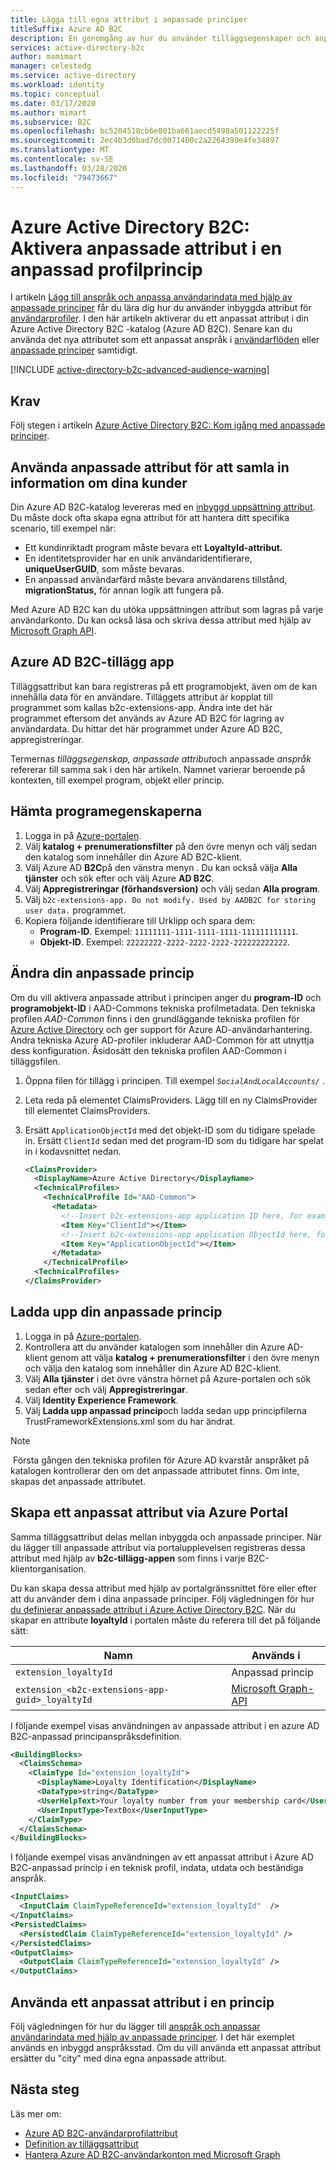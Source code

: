 ```yaml
---
title: Lägga till egna attribut i anpassade principer
titleSuffix: Azure AD B2C
description: En genomgång av hur du använder tilläggsegenskaper och anpassade attribut och inkluderar dem i användargränssnittet.
services: active-directory-b2c
author: msmimart
manager: celestedg
ms.service: active-directory
ms.workload: identity
ms.topic: conceptual
ms.date: 03/17/2020
ms.author: mimart
ms.subservice: B2C
ms.openlocfilehash: bc5204518cb6e801ba661aecd5498a501122225f
ms.sourcegitcommit: 2ec4b3d0bad7dc0071400c2a2264399e4fe34897
ms.translationtype: MT
ms.contentlocale: sv-SE
ms.lasthandoff: 03/28/2020
ms.locfileid: "79473667"
---
```

# <a name="azure-active-directory-b2c-enable-custom-attributes-in-a-custom-profile-policy"></a>Azure Active Directory B2C: Aktivera anpassade attribut i en anpassad profilprincip

I artikeln [Lägg till anspråk och anpassa användarindata med hjälp av anpassade principer](custom-policy-configure-user-input.md) får du lära dig hur du använder inbyggda attribut för [användarprofiler](user-profile-attributes.md). I den här artikeln aktiverar du ett anpassat attribut i din Azure Active Directory B2C -katalog (Azure AD B2C). Senare kan du använda det nya attributet som ett anpassat anspråk i [användarflöden](user-flow-overview.md) eller [anpassade principer](custom-policy-get-started.md) samtidigt.

[!INCLUDE [active-directory-b2c-advanced-audience-warning](../../includes/active-directory-b2c-advanced-audience-warning.md)]

## <a name="prerequisites"></a>Krav

Följ stegen i artikeln [Azure Active Directory B2C: Kom igång med anpassade principer](custom-policy-get-started.md).

## <a name="use-custom-attributes-to-collect-information-about-your-customers"></a>Använda anpassade attribut för att samla in information om dina kunder 

Din Azure AD B2C-katalog levereras med en [inbyggd uppsättning attribut](user-profile-attributes.md). Du måste dock ofta skapa egna attribut för att hantera ditt specifika scenario, till exempel när:

* Ett kundinriktadt program måste bevara ett **LoyaltyId-attribut.**
* En identitetsprovider har en unik användaridentifierare, **uniqueUserGUID**, som måste bevaras.
* En anpassad användarfärd måste bevara användarens tillstånd, **migrationStatus,** för annan logik att fungera på.

Med Azure AD B2C kan du utöka uppsättningen attribut som lagras på varje användarkonto. Du kan också läsa och skriva dessa attribut med hjälp av [Microsoft Graph API](manage-user-accounts-graph-api.md).

## <a name="azure-ad-b2c-extensions-app"></a>Azure AD B2C-tillägg app

Tilläggsattribut kan bara registreras på ett programobjekt, även om de kan innehålla data för en användare. Tilläggets attribut är kopplat till programmet som kallas b2c-extensions-app. Ändra inte det här programmet eftersom det används av Azure AD B2C för lagring av användardata. Du hittar det här programmet under Azure AD B2C, appregistreringar.

Termernas *tilläggsegenskap,* *anpassade attribut*och anpassade *anspråk* refererar till samma sak i den här artikeln. Namnet varierar beroende på kontexten, till exempel program, objekt eller princip.

## <a name="get-the-application-properties"></a>Hämta programegenskaperna

1. Logga in på [Azure-portalen](https://portal.azure.com).
1. Välj **katalog + prenumerationsfilter** på den övre menyn och välj sedan den katalog som innehåller din Azure AD B2C-klient.
1. Välj Azure AD **B2C**på den vänstra menyn . Du kan också välja **Alla tjänster** och sök efter och välj Azure **AD B2C**.
1. Välj **Appregistreringar (förhandsversion)** och välj sedan **Alla program**.
1. Välj `b2c-extensions-app. Do not modify. Used by AADB2C for storing user data.` programmet.
1. Kopiera följande identifierare till Urklipp och spara dem:
    * **Program-ID**. Exempel: `11111111-1111-1111-1111-111111111111`.
    * **Objekt-ID**. Exempel: `22222222-2222-2222-2222-222222222222`.

## <a name="modify-your-custom-policy"></a>Ändra din anpassade princip

Om du vill aktivera anpassade attribut i principen anger du **program-ID** och **programobjekt-ID** i AAD-Commons tekniska profilmetadata. Den tekniska profilen *AAD-Common* finns i den grundläggande tekniska profilen för [Azure Active Directory](active-directory-technical-profile.md) och ger support för Azure AD-användarhantering. Andra tekniska Azure AD-profiler inkluderar AAD-Common för att utnyttja dess konfiguration. Åsidosätt den tekniska profilen AAD-Common i tilläggsfilen.

1. Öppna filen för tillägg i principen. Till exempel <em> `SocialAndLocalAccounts/` </em>.
1. Leta reda på elementet ClaimsProviders. Lägg till en ny ClaimsProvider till elementet ClaimsProviders.
1. Ersätt `ApplicationObjectId` med det objekt-ID som du tidigare spelade in. Ersätt `ClientId` sedan med det program-ID som du tidigare har spelat in i kodavsnittet nedan.

    ```xml
    <ClaimsProvider>
      <DisplayName>Azure Active Directory</DisplayName>
      <TechnicalProfiles>
        <TechnicalProfile Id="AAD-Common">
          <Metadata>
            <!--Insert b2c-extensions-app application ID here, for example: 11111111-1111-1111-1111-111111111111-->  
            <Item Key="ClientId"></Item>
            <!--Insert b2c-extensions-app application ObjectId here, for example: 22222222-2222-2222-2222-222222222222-->
            <Item Key="ApplicationObjectId"></Item>
          </Metadata>
        </TechnicalProfile>
      <TechnicalProfiles> 
    </ClaimsProvider>
    ```

## <a name="upload-your-custom-policy"></a>Ladda upp din anpassade princip

1. Logga in på [Azure-portalen](https://portal.azure.com).
2. Kontrollera att du använder katalogen som innehåller din Azure AD-klient genom att välja **katalog + prenumerationsfilter** i den övre menyn och välja den katalog som innehåller din Azure AD B2C-klient.
3. Välj **Alla tjänster** i det övre vänstra hörnet på Azure-portalen och sök sedan efter och välj **Appregistreringar**.
4. Välj **Identity Experience Framework**.
5. Välj **Ladda upp anpassad princip**och ladda sedan upp principfilerna TrustFrameworkExtensions.xml som du har ändrat.

> [!NOTE]
> Första gången den tekniska profilen för Azure AD kvarstår anspråket på katalogen kontrollerar den om det anpassade attributet finns. Om inte, skapas det anpassade attributet.  

## <a name="create-a-custom-attribute-through-azure-portal"></a>Skapa ett anpassat attribut via Azure Portal

Samma tilläggsattribut delas mellan inbyggda och anpassade principer. När du lägger till anpassade attribut via portalupplevelsen registreras dessa attribut med hjälp av **b2c-tillägg-appen** som finns i varje B2C-klientorganisation.

Du kan skapa dessa attribut med hjälp av portalgränssnittet före eller efter att du använder dem i dina anpassade principer. Följ vägledningen för hur [du definierar anpassade attribut i Azure Active Directory B2C](user-flow-custom-attributes.md). När du skapar en attribute **loyaltyId** i portalen måste du referera till det på följande sätt:

|Namn     |Används i |
|---------|---------|
|`extension_loyaltyId`  | Anpassad princip|
|`extension_<b2c-extensions-app-guid>_loyaltyId`  | [Microsoft Graph-API](manage-user-accounts-graph-api.md)|

I följande exempel visas användningen av anpassade attribut i en azure AD B2C-anpassad principanspråksdefinition.

```xml
<BuildingBlocks>
  <ClaimsSchema>
    <ClaimType Id="extension_loyaltyId">
      <DisplayName>Loyalty Identification</DisplayName>
      <DataType>string</DataType>
      <UserHelpText>Your loyalty number from your membership card</UserHelpText>
      <UserInputType>TextBox</UserInputType>
    </ClaimType>
  </ClaimsSchema>
</BuildingBlocks>
```

I följande exempel visas användningen av ett anpassat attribut i Azure AD B2C-anpassad princip i en teknisk profil, indata, utdata och beständiga anspråk.

```xml
<InputClaims>
  <InputClaim ClaimTypeReferenceId="extension_loyaltyId"  />
</InputClaims>
<PersistedClaims>
  <PersistedClaim ClaimTypeReferenceId="extension_loyaltyId" />
</PersistedClaims>
<OutputClaims>
  <OutputClaim ClaimTypeReferenceId="extension_loyaltyId" />
</OutputClaims>
```

## <a name="use-a-custom-attribute-in-a-policy"></a>Använda ett anpassat attribut i en princip

Följ vägledningen för hur du lägger till [anspråk och anpassar användarindata med hjälp av anpassade principer](custom-policy-configure-user-input.md). I det här exemplet används en inbyggd anspråksstad. Om du vill använda ett anpassat attribut ersätter du "city" med dina egna anpassade attribut.


## <a name="next-steps"></a>Nästa steg

Läs mer om:

- [Azure AD B2C-användarprofilattribut](user-profile-attributes.md)
- [Definition av tilläggsattribut](user-profile-attributes.md#extension-attributes)
- [Hantera Azure AD B2C-användarkonton med Microsoft Graph](manage-user-accounts-graph-api.md)
